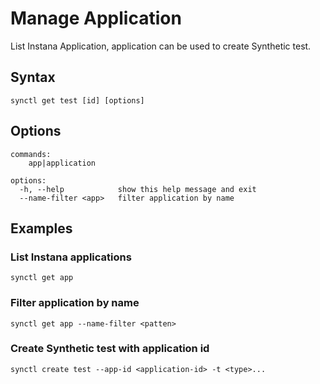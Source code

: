 # Manage Application

List Instana Application, application can be used to create Synthetic test.

## Syntax
```
synctl get test [id] [options]
```

## Options
```
commands:
    app|application

options:
  -h, --help            show this help message and exit
  --name-filter <app>   filter application by name
```

## Examples

### List Instana applications

```
synctl get app
```

### Filter application by name
```
synctl get app --name-filter <patten>
```


### Create Synthetic test with application id
```
synctl create test --app-id <application-id> -t <type>...
```


